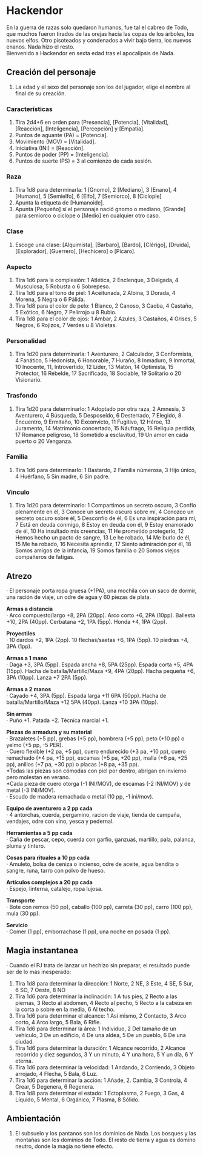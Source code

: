 
# Hackendor
En la guerra de razas solo quedaron humanos, fue tal el cabreo de Todo, que muchos fueron tirados de las orejas hacia las copas de los árboles, los nuevos elfos. Otro pisoteados y condenados a vivir bajo tierra, los nuevos enanos. Nada hizo el resto.  
Bienvenido a Hackendor en sexta edad tras el apocalipsis de Nada.

## Creación del personaje
1. La edad y el sexo del personaje son los del jugador, elige el nombre al final de su creación. 

### Características
1. Tira 2d4+6 en orden para [Presencia], [Potencia], [Vitalidad], [Reacción], [Inteligencia], [Percepción] y [Empatía].
1. Puntos de aguante (PA) = [Potencia].
1. Movimiento (MOV) = [Vitalidad].
1. Iniciativa (INI) = [Reacción].
1. Puntos de poder (PP) = [Inteligencia].
1. Puntos de suerte (PS) = 3 al comienzo de cada sesión.

### Raza
1. Tira 1d8 para determinarla: 1 [Gnomo], 2 [Mediano], 3 [Enano], 4 [Humano], 5 [Semielfo], 6 [Elfo], 7 [Semiorco], 8 [Ciclople]
1. Apunta la etiqueta de [Humanoide].
1. Apunta [Pequeño] sí el personaje nació gnomo o mediano, [Grande] para semiorco o ciclope o [Medio] en cualquier otro caso.

### Clase
1. Escoge una clase: [Alquimista], [Barbaro], [Bardo], [Clérigo], [Druida], [Explorador], [Guerrero], [Hechicero] o [Pícaro].

### Aspecto
1. Tira 1d6 para la complexión: 1 Atlética, 2 Enclenque, 3 Delgada, 4 Musculosa, 5 Robusta o 6 Sobrepeso.
1. Tira 1d6 para el tono de piel: 1 Aceitunada, 2 Albina, 3 Dorada, 4 Morena, 5 Negra o 6 Pálida.
1. Tira 1d8 para el color de pelo: 1 Blanco, 2 Canoso, 3 Caoba, 4 Castaño, 5 Exótico, 6 Negro, 7 Pelirrojo u 8 Rubio.
1. Tira 1d8 para el color de ojos: 1 Ámbar, 2 Azules, 3 Castaños, 4 Grises, 5 Negros, 6 Rojizos, 7 Verdes u 8 Violetas.

### Personalidad
1. Tira 1d20 para determinarla: 1 Aventurero, 2 Calculador, 3 Conformista, 4 Fanático, 5 Hedonista, 6 Honorable, 7 Huraño, 8 Inmaduro, 9 Inmortal, 10 Inocente, 11, Introvertido, 12 Líder, 13 Matón, 14 Optimista, 15 Protector, 16 Rebelde, 17 Sacrificado, 18 Sociable, 19 Solitario o 20 Visionario.

### Trasfondo
1. Tira 1d20 para determinarlo: 1 Adoptado por otra raza, 2 Amnesia, 3 Aventurero, 4 Búsqueda, 5 Desposeído, 6 Desterrado, 7 Elegido, 8 Encuentro, 9 Ermitaño, 10 Exconvicto, 11 Fugitivo, 12 Héroe, 13 Juramento, 14 Matrimonio concertado, 15 Náufrago, 16 Reliquia perdida, 17 Romance peligroso, 18 Sometido a esclavitud, 19 Un amor en cada puerto o 20 Venganza.

### Familia
1. Tira 1d6 para determinarlo: 1 Bastardo, 2 Familia númerosa, 3 Hijo único, 4 Huérfano, 5 Sin madre, 6 Sin padre.

### Vinculo
1. Tira 1d20 para determinarlo: 1 Compartimos un secreto oscuro, 3 Confío plenamente en él, 3 Conoce un secreto oscuro sobre mí, 4 Conozco un secreto oscuro sobre él, 5 Desconfío de él, 6 Es una inspiración para mí, 7 Está en deuda conmigo, 8 Estoy en deuda con él, 9 Estoy enamorado de él, 10 Ha insultado mis creencias, 11 He prometido protegerlo, 12 Hemos hecho un pacto de sangre, 13 Le he robado, 14 Me burlo de él, 15 Me ha robado, 16 Necesita aprendiz, 17 Siento admiración por él, 18 Somos amigos de la infancia, 19 Somos familia o 20 Somos viejos compañeros de fatigas.<columna>

## Atrezo
· El personaje porta ropa gruesa (+1PA), una mochila con un saco de dormir, una ración de viaje, un odre de agua y 60 piezas de plata.

**Armas a distancia**  
· Arco compuesto/largo +8, 2PA (20pp).
Arco corto +6, 2PA (10pp).
Ballesta +10, 2PA (40pp).
Cerbatana +2, 1PA (5pp).
Honda +4, 1PA (2pp).

**Proyectiles**  
· 10 dardos +2, 1PA (2pp).
10 flechas/saetas +6, 1PA (5pp).
10 piedras +4, 3PA (1pp).

**Armas a 1 mano**  
· Daga +3, 3PA (5pp).
Espada ancha +8, 5PA (25pp).
Espada corta +5, 4PA (15pp).
Hacha de batalla/Martillo/Maza +9, 4PA (20pp).
Hacha pequeña +6, 3PA (10pp).
Lanza +7 2PA (5pp).

**Armas a 2 manos**  
· Cayado +4, 3PA (5pp).
Espada larga +11 6PA (50pp).
Hacha de batalla/Martillo/Maza +12 5PA (40pp).
Lanza +10 3PA (10pp).

**Sin armas**  
· Puño +1.
Patada +2.
Técnica marcial +1.

**Piezas de armadura y su material**  
· Brazaletes (+5 pp), grebas (+5 pp), hombrera (+5 pp), peto (+10 pp) o yelmo (+5 pp, -5 PER).  
· Cuero flexible (+2 pa, +5 pp), cuero endurecido (+3 pa, +10 pp), cuero remachado (+4 pa, +15 pp), escamas (+5 pa, +20 pp), malla (+6 pa, +25 pp), anillos (+7 pa, +30 pp) o placas (+8 pa, +35 pp).  
*Todas las piezas son cómodas con piel por dentro, abrigan en invierno pero molestan en verano.  
*Cada pieza de cuero otorga (-1 INI/MOV), de escamas (-2 INI/MOV) y de metal (-3 INI/MOV).  
· Escudo de madera remachada o metal (10 pp, -1 ini/mov).

**Equipo de aventurero a 2 pp cada**  
· 4 antorchas, cuerda, pergamino, racion de viaje, tienda de campaña, vendajes, odre con vino, yesca y pedernal.  

**Herramientas a 5 pp cada**  
· Caña de pescar, cepo, cuerda con garfio, ganzuaś, martillo, pala, palanca, pluma y tintero.

**Cosas para rituales a 10 pp cada**  
· Amuleto, bolsa de ceniza o incienso, odre de aceite, agua bendita o sangre, runa, tarro con polvo de hueso.

**Artículos complejos a 20 pp cada**  
· Espejo, linterna, catalejo, ropa lujosa.

**Transporte**  
· Bote con remos (50 pp), caballo (100 pp), carreta (30 pp), carro (100 pp), mula (30 pp).

**Servicio**  
· Comer (1 pp), emborrachase (1 pp), una noche en posada (1 pp).

## Magia instantanea
· Cuando el PJ trata de lanzar un hechizo sin preparar, el resultado puede ser de lo más inesperado:  
1. Tira 1d8 para determinar la dirección: 1 Norte, 2 NE, 3 Este, 4 SE, 5 Sur, 6 SO, 7 Oeste, 8 NO
1. Tira 1d6 para determinar la inclinación: 1 A tus pies, 2 Recto a las piernas, 3 Recto al abdomen, 4 Recto al pecho, 5 Recto a la cabeza en la corta o sobre en la media, 6 Al techo. 
1. Tira 1d6 para determinar el alcance: 1 Así mismo, 2 Contacto, 3 Arco corto, 4 Arco largo, 5 Bala, 6 Rifle.
1. Tira 1d6 para determinar la área: 1 Individuo, 2 Del tamaño de un vehículo, 3 De un edificio, 4 De una aldea, 5 De un pueblo, 6 De una ciudad.
1. Tira 1d6 para determinar la duración: 1 Alcance recorrido, 2 Alcance recorrido y diez segundos, 3 Y un minuto, 4 Y una hora, 5 Y un día, 6 Y eterna.
1. Tira 1d6 para determinar la velocidad: 1 Andando, 2 Corriendo, 3 Objeto arrojado, 4 Flecha, 5 Bala, 6 Luz.
1. Tira 1d6 para determinar la acción: 1 Añade, 2. Cambia, 3 Controla, 4 Crear, 5 Degenera, 6 Regenera.
1. Tira 1d8 para determinar el estado: 1 Ectoplasma, 2 Fuego, 3 Gas, 4 Líquido, 5 Mental, 6 Orgánico, 7 Plasma, 8 Sólido.

## Ambientación  
1. El subsuelo y los pantanos son los dominios de Nada. Los bosques y las montañas son los dominios de Todo. El resto de tierra y agua es domino neutro, donde la magia no tiene efecto.

